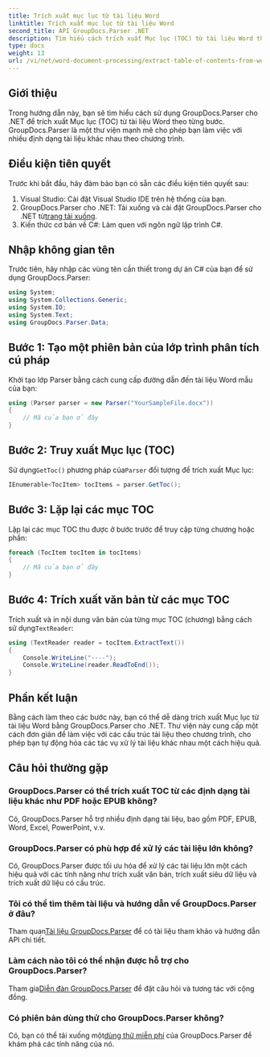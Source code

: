 ```yaml
---
title: Trích xuất mục lục từ tài liệu Word
linktitle: Trích xuất mục lục từ tài liệu Word
second_title: API GroupDocs.Parser .NET
description: Tìm hiểu cách trích xuất Mục lục (TOC) từ tài liệu Word theo chương trình bằng GroupDocs.Parser cho .NET.
type: docs
weight: 13
url: /vi/net/word-document-processing/extract-table-of-contents-from-word-document/
---
```

## Giới thiệu
Trong hướng dẫn này, bạn sẽ tìm hiểu cách sử dụng GroupDocs.Parser cho .NET để trích xuất Mục lục (TOC) từ tài liệu Word theo từng bước. GroupDocs.Parser là một thư viện mạnh mẽ cho phép bạn làm việc với nhiều định dạng tài liệu khác nhau theo chương trình.
## Điều kiện tiên quyết
Trước khi bắt đầu, hãy đảm bảo bạn có sẵn các điều kiện tiên quyết sau:
1. Visual Studio: Cài đặt Visual Studio IDE trên hệ thống của bạn.
2.  GroupDocs.Parser cho .NET: Tải xuống và cài đặt GroupDocs.Parser cho .NET từ[trang tải xuống](https://releases.groupdocs.com/parser/net/).
3. Kiến thức cơ bản về C#: Làm quen với ngôn ngữ lập trình C#.

## Nhập không gian tên
Trước tiên, hãy nhập các vùng tên cần thiết trong dự án C# của bạn để sử dụng GroupDocs.Parser:
```csharp
using System;
using System.Collections.Generic;
using System.IO;
using System.Text;
using GroupDocs.Parser.Data;
```
## Bước 1: Tạo một phiên bản của lớp trình phân tích cú pháp
Khởi tạo lớp Parser bằng cách cung cấp đường dẫn đến tài liệu Word mẫu của bạn:
```csharp
using (Parser parser = new Parser("YourSampleFile.docx"))
{
    // Mã của bạn ở đây
}
```
## Bước 2: Truy xuất Mục lục (TOC)
 Sử dụng`GetToc()` phương pháp của`Parser` đối tượng để trích xuất Mục lục:
```csharp
IEnumerable<TocItem> tocItems = parser.GetToc();
```
## Bước 3: Lặp lại các mục TOC
Lặp lại các mục TOC thu được ở bước trước để truy cập từng chương hoặc phần:
```csharp
foreach (TocItem tocItem in tocItems)
{
    // Mã của bạn ở đây
}
```
## Bước 4: Trích xuất văn bản từ các mục TOC
 Trích xuất và in nội dung văn bản của từng mục TOC (chương) bằng cách sử dụng`TextReader`:
```csharp
using (TextReader reader = tocItem.ExtractText())
{
    Console.WriteLine("----");
    Console.WriteLine(reader.ReadToEnd());
}
```

## Phần kết luận
Bằng cách làm theo các bước này, bạn có thể dễ dàng trích xuất Mục lục từ tài liệu Word bằng GroupDocs.Parser cho .NET. Thư viện này cung cấp một cách đơn giản để làm việc với các cấu trúc tài liệu theo chương trình, cho phép bạn tự động hóa các tác vụ xử lý tài liệu khác nhau một cách hiệu quả.

## Câu hỏi thường gặp
### GroupDocs.Parser có thể trích xuất TOC từ các định dạng tài liệu khác như PDF hoặc EPUB không?
Có, GroupDocs.Parser hỗ trợ nhiều định dạng tài liệu, bao gồm PDF, EPUB, Word, Excel, PowerPoint, v.v.
### GroupDocs.Parser có phù hợp để xử lý các tài liệu lớn không?
Có, GroupDocs.Parser được tối ưu hóa để xử lý các tài liệu lớn một cách hiệu quả với các tính năng như trích xuất văn bản, trích xuất siêu dữ liệu và trích xuất dữ liệu có cấu trúc.
### Tôi có thể tìm thêm tài liệu và hướng dẫn về GroupDocs.Parser ở đâu?
 Tham quan[Tài liệu GroupDocs.Parser](https://reference.groupdocs.com/parser/net/) để có tài liệu tham khảo và hướng dẫn API chi tiết.
### Làm cách nào tôi có thể nhận được hỗ trợ cho GroupDocs.Parser?
 Tham gia[Diễn đàn GroupDocs.Parser](https://forum.groupdocs.com/c/parser/17) để đặt câu hỏi và tương tác với cộng đồng.
### Có phiên bản dùng thử cho GroupDocs.Parser không?
 Có, bạn có thể tải xuống một[dùng thử miễn phí](https://releases.groupdocs.com/) của GroupDocs.Parser để khám phá các tính năng của nó.